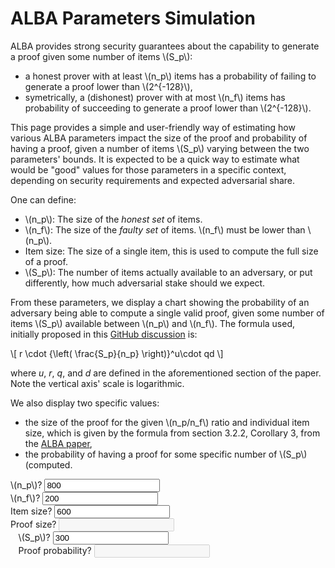 # ALBA Parameters Simulation

ALBA provides strong security guarantees about the capability to generate a proof given some number of items \\(S_p\\):

* a honest prover with at least \\(n_p\\) items has a probability of
  failing to generate a proof lower than \\(2^{-128}\\),
* symetrically, a (dishonest) prover with at most \\(n_f\\) items
  has probability of succeeding to generate a proof lower than
  \\(2^{-128}\\).

This page provides a simple and user-friendly way of estimating how
various ALBA parameters impact the size of the proof and probability
of having a proof, given a number of items \\(S_p\\) varying between
the two parameters' bounds. It is expected to be a quick way to
estimate what would be "good" values for those parameters in a
specific context, depending on security requirements and expected
adversarial share.

One can define:

* \\(n_p\\): The size of the _honest set_ of items.
* \\(n_f\\): The size of the _faulty set_ of items. \\(n_f\\) must be lower than \\(n_p\\).
* Item size: The size of a single item, this is used to compute the full size of a proof.
* \\(S_p\\): The number of items actually available to an adversary, or put differently, how much adversarial stake should we expect.

From these parameters, we display a chart showing the probability of
an adversary being able to compute a single valid proof, given some
number of items \\(S_p\\) available between \\(n_p\\) and
\\(n_f\\). The formula used, initially proposed in this [GitHub
discussion](https://github.com/cardano-scaling/alba/discussions/17)
is:

\\[
 r \cdot {\left( \frac{S_p}{n_p} \right)}^u\cdot qd
\\]

where _u_, _r_, _q_, and _d_ are defined in the aforementioned
section of the paper. Note the vertical axis' scale is logarithmic.

We also display two specific values:

* the size of the proof for the given \\(n_p/n_f\\) ratio and individual
  item size, which is given by the formula from section 3.2.2,
  Corollary 3, from the [ALBA
  paper](https://iohk.io/en/research/library/papers/approximate-lower-bound-arguments/),
* the probability of having a proof for some specific number of \\(S_p\\) (computed.


<div class="col col-md-8">
  <div class="row">
    <div id="chart" class="row" style="width: 100%; margin: auto;" >
      <canvas id="main_chart"></canvas>
    </div>
  </div>
  <div class="row g-3" style="margin: auto;">
    <div class="col col-md-3">
        <label for="n_p" class="form-label">\(n_p\)<span class="help" data-bs-toggle="tooltip" title="Expected number of honest set of items.">?</span></label>
        <input type="number" step="10" class="form-control" id="n_p" value="800">
    </div>
    <div class="col col-md-3">
        <label for="n_f" class="form-label">\(n_f\)<span class="help" data-bs-toggle="tooltip" title="Expected number of faulty set of items.">?</span></label>
        <input type="number" step="10" class="form-control" id="n_f" value="200">
    </div>
    <div class="col col-md-3">
        <label for="item" class="form-label">Item size<span class="help" data-bs-toggle="tooltip" title="Size of a single item.">?</span></label>
        <input type="number" step="10" class="form-control" id="item" value="600">
    </div>
    <div class="col col-md-3">
        <label for="proof_size" class="form-label">Proof size<span class="help" data-bs-toggle="tooltip" title="Total size of proof.">?</span></label>
        <input type="number" class="form-control" id="proof_size" disabled>
    </div>
  </div>
  <div class="row g-3" style="width: 95%; margin: auto;">
    <div class="col col-md-3">
        <label for="s_p" class="form-label">\(S_p\)<span class="help" data-bs-toggle="tooltip" title="Number of items actually available.">?</span></label>
        <input type="number" step="10" class="form-control" id="s_p" value="300">
    </div>
    <div class="col col-md-3">
        <label for="proof_proba" class="form-label">Proof probability<span class="help" data-bs-toggle="tooltip" title="Probability of having a proof for some number of items.">?</span></label>
        <input type="number" class="form-control" id="proof_proba" disabled>
    </div>
    <div class="col-md-3"/>
  </div>
</div>
